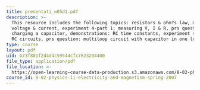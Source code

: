 ```yaml
---
title: presentati_w05d1.pdf
description: >-
  This resource includes the following topics: resistors & ohm?s law, measuring
  voltage & current, experiment 4-part 1: measuring V, I & R, prs questions:
  charging a capacitor, demonstrations: RC time constants, experiment 4-part II:
  RC circuits, prs question: multiloop circuit with capacitor in one loop.
type: course
layout: pdf
uid: b73f801f2d4d4c59544cfc7623204400
file_type: application/pdf
file_location: >-
  https://open-learning-course-data-production.s3.amazonaws.com/8-02-physics-ii-electricity-and-magnetism-spring-2007/b73f801f2d4d4c59544cfc7623204400_presentati_w05d1.pdf
course_id: 8-02-physics-ii-electricity-and-magnetism-spring-2007
---
```

